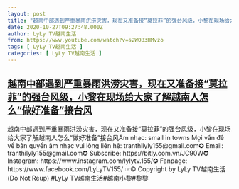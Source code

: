 ```yaml
---
layout: post
title: "越南中部遇到严重暴雨洪涝灾害，现在又准备接“莫拉菲”的强台风级，小黎在现场给大家了解越南人怎么“做好准备”接台风"
date: 2020-10-27T09:27:48.000Z
author: LyLy TV越南生活
from: https://www.youtube.com/watch?v=s2WOB3HMvzo
tags: [ LyLy TV越南生活 ]
categories: [ LyLy TV越南生活 ]
---
```

<!--1603790868000-->
[越南中部遇到严重暴雨洪涝灾害，现在又准备接“莫拉菲”的强台风级，小黎在现场给大家了解越南人怎么“做好准备”接台风](https://www.youtube.com/watch?v=s2WOB3HMvzo)
------

<div>
越南中部遇到严重暴雨洪涝灾害，现在又准备接“莫拉菲”的强台风级，小黎在现场给大家了解越南人怎么“做好准备”接台风Âm nhạc: small in towns Mọi vấn đề về bản quyền âm nhạc vui lòng liên hệ: tranthilyly155@gmail.com✪ Email: tranthilyly155@gmail.com✪ Subscribe: https://bitly.com.vn/JC90W✪ Instagram: https://www.instagram.com/lylytv.155/✪  Fanpage: https://www.facebook.com/LyLyTV155/ ☞© Copyright by LyLy TV越南生活 (Do Not Reup) #LyLy TV越南生活#越南小黎#黎黎
</div>
